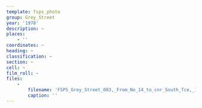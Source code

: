 ```yaml
---
template: fsps_photo
group: Grey_Street
year: '1978'
description: ~
places:
    - ''
coordinates: ~
heading: ~
classification: ~
section: ~
cell: ~
film_roll: ~
files:
    -
        filename: 'FSPS_Grey_Street_003,_From_No_14_to_cnr_South_Tce,_15-3-B,_1978.png'
        caption: ''
---
```

